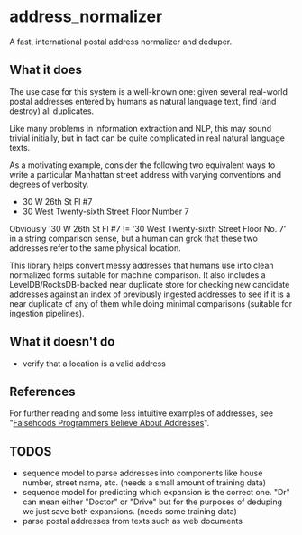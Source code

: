 address_normalizer
==================

A fast, international postal address normalizer and deduper.

## What it does

The use case for this system is a well-known one: given several real-world postal addresses entered by humans as natural language text, find (and destroy) all duplicates. 

Like many problems in information extraction and NLP, this may sound trivial initially, but in fact can be quite complicated in real natural language texts.

As a motivating example, consider the following two equivalent ways to write a particular Manhattan street address with varying conventions and degrees of verbosity.

* 30 W 26th St Fl #7
* 30 West Twenty-sixth Street Floor Number 7

Obviously '30 W 26th St Fl #7 != '30 West Twenty-sixth Street Floor No. 7' in a string comparison sense, but a human can grok that these two addresses refer to the same physical location.

This library helps convert messy addresses that humans use into clean normalized forms suitable for machine comparison. It also includes a LevelDB/RocksDB-backed near duplicate store for checking new candidate addresses against an index of previously ingested addresses to see if it is a near duplicate of any of them while doing minimal comparisons (suitable for ingestion pipelines).

## What it doesn't do

* verify that a location is a valid address

## References

For further reading and some less intuitive examples of addresses, see "[Falsehoods Programmers Believe About Addresses](http://www.mjt.me.uk/posts/falsehoods-programmers-believe-about-addresses/)".

## TODOS

* sequence model to parse addresses into components like house number, street name, etc. (needs a small amount of training data)
* sequence model for predicting which expansion is the correct one. "Dr" can mean either "Doctor" or "Drive" but for the purposes of deduping we just save both expansions. (needs some training data)
* parse postal addresses from texts such as web documents